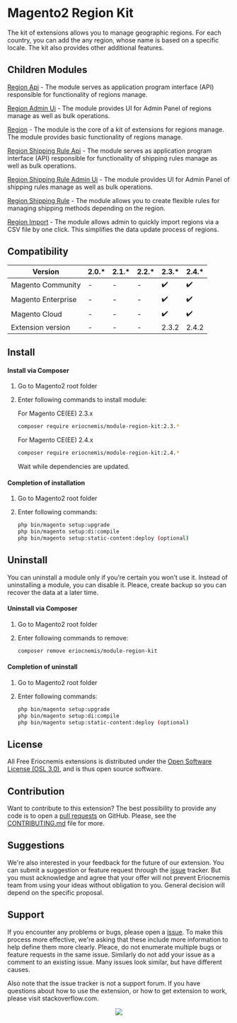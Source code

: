 # Magento2 Region Kit

The kit of extensions allows you to manage geographic regions. For each country, you can add the any region, whose name is based on a specific locale. The kit also provides other additional features.

## Children Modules

[Region Api](https://github.com/eriocnemis/m2.RegionApi) - The module serves as application program interface (API) responsible for functionality of regions manage.

[Region Admin Ui](https://github.com/eriocnemis/m2.RegionAdminUi) - The module provides UI for Admin Panel of regions manage as well as bulk operations.

[Region](https://github.com/eriocnemis/m2.Region) - The module is the core of a kit of extensions for regions manage. The module provides basic functionality of regions manage.

[Region Shipping Rule Api](https://github.com/eriocnemis/m2.RegionShippingRuleApi) - The module serves as application program interface (API) responsible for functionality of shipping rules manage as well as bulk operations.

[Region Shipping Rule Admin Ui](https://github.com/eriocnemis/m2.RegionShippingRuleAdminUi) - The module provides UI for Admin Panel of shipping rules manage as well as bulk operations.

[Region Shipping Rule](https://github.com/eriocnemis/m2.RegionShippingRule) - The module allows you to create flexible rules for managing shipping methods depending on the region.

[Region Import](https://github.com/eriocnemis/m2.RegionImport) - The module allows admin to quickly import regions via a CSV file by one click. This simplifies the data update process of regions.

## Compatibility

Version | 2.0.* | 2.1.* | 2.2.* | 2.3.* | 2.4.*
--- | --- | --- | --- | --- | ---
Magento Community | - | - | - | :heavy_check_mark: | :heavy_check_mark:
Magento Enterprise | - | - | - | :heavy_check_mark: | :heavy_check_mark:
Magento Cloud | - | - | - | :heavy_check_mark: | :heavy_check_mark:
Extension version | - | - | - | 2.3.2 | 2.4.2

## Install

#### Install via Composer

1. Go to Magento2 root folder

2. Enter following commands to install module:

     For Magento CE(EE) 2.3.x

    ```bash
    composer require eriocnemis/module-region-kit:2.3.*
    ```

     For Magento CE(EE) 2.4.x

    ```bash
    composer require eriocnemis/module-region-kit:2.4.*
    ```

   Wait while dependencies are updated.

#### Completion of installation

1. Go to Magento2 root folder

2. Enter following commands:

    ```bash
    php bin/magento setup:upgrade
    php bin/magento setup:di:compile
    php bin/magento setup:static-content:deploy (optional)
    ```

## Uninstall

You can uninstall a module only if you’re certain you won’t use it. Instead of uninstalling a module, you can disable it. Pleace, create backup so you can recover the data at a later time.

#### Uninstall via Composer

1. Go to Magento2 root folder

2. Enter following commands to remove:

    ```bash
    composer remove eriocnemis/module-region-kit
    ```
#### Completion of uninstall

1. Go to Magento2 root folder

2. Enter following commands:

    ```bash
    php bin/magento setup:upgrade
    php bin/magento setup:di:compile
    php bin/magento setup:static-content:deploy (optional)
    ```
## License

All Free Eriocnemis extensions is distributed under the [Open Software License (OSL 3.0)](https://github.com/eriocnemis/m2.Region/blob/master/LICENSE.md), and is thus open source software.

## Contribution

Want to contribute to this extension? The best possibility to provide any code is to open a [pull requests](https://github.com/eriocnemis/m2.Region/pulls) on GitHub. Please, see the [CONTRIBUTING.md](https://github.com/eriocnemis/m2.Region/blob/master/.github/CONTRIBUTING.md) file for more.

## Suggestions

We're also interested in your feedback for the future of our extension. You can submit a suggestion or feature request through the [issue](https://github.com/eriocnemis/m2.Region/issues) tracker. But you must acknowledge and agree that your offer will not prevent Eriocnemis team from using your ideas without obligation to you. General decision will depend on the specific proposal.

## Support

If you encounter any problems or bugs, please open a [issue](https://github.com/eriocnemis/m2.Region/issues). To make this process more effective, we're asking that these include more information to help define them more clearly. Pleace, do not enumerate multiple bugs or feature requests in the same issue. Similarly do not add your issue as a comment to an existing issue. Many issues look similar, but have different causes.

Also note that the issue tracker is not a support forum. If you have questions about how to use the extension, or how to get extension to work, please visit stackoverflow.com.

<p align="center"><img src="https://avatars3.githubusercontent.com/u/48807026?s=48&v=4"></p>
